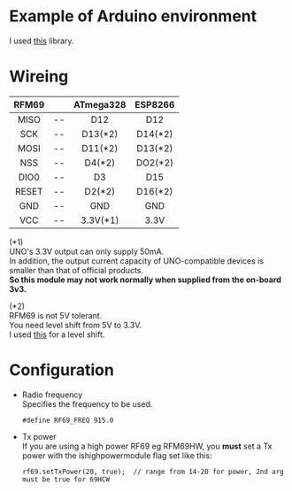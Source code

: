 # Example of Arduino environment
I used [this](https://github.com/adafruit/RadioHead) library.   

# Wireing   
|RFM69||ATmega328|ESP8266|
|:-:|:-:|:-:|:-:|
|MISO|--|D12|D12|
|SCK|--|D13(*2)|D14(*2)|
|MOSI|--|D11(*2)|D13(*2)|
|NSS|--|D4(*2)|DO2(*2)|
|DIO0|--|D3|D15|
|RESET|--|D2(*2)|D16(*2)|
|GND|--|GND|GND|
|VCC|--|3.3V(*1)|3.3V|

(*1)   
UNO's 3.3V output can only supply 50mA.   
In addition, the output current capacity of UNO-compatible devices is smaller than that of official products.   
__So this module may not work normally when supplied from the on-board 3v3.__   

(*2)    
RFM69 is not 5V tolerant.   
You need level shift from 5V to 3.3V.   
I used [this](https://www.ti.com/lit/ds/symlink/txs0108e.pdf?ts=1647593549503) for a level shift.   

# Configuration

- Radio frequency   
	Specifies the frequency to be used.
	```
	#define RF69_FREQ 915.0
	```

- Tx power   
	If you are using a high power RF69 eg RFM69HW, you __must__ set a Tx power with the ishighpowermodule flag set like this:
	```
	rf69.setTxPower(20, true);  // range from 14-20 for power, 2nd arg must be true for 69HCW
	```

